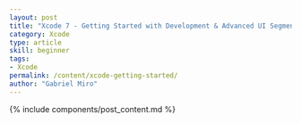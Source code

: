 ```yaml
---
layout: post
title: "Xcode 7 - Getting Started with Development & Advanced UI Segments - Part 1"
category: Xcode
type: article
skill: beginner
tags:
- Xcode
permalink: /content/xcode-getting-started/
author: "Gabriel Miro"
---
```

{% include components/post_content.md %}
